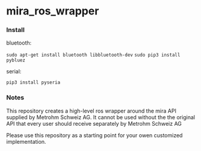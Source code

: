 # mira_ros_wrapper

### Install

bluetooth: 

```sudo apt-get install bluetooth libbluetooth-dev```
```sudo pip3 install pybluez```

serial:

```pip3 install pyseria```

### Notes

This repository creates a high-level ros wrapper around the mira API supplied by Metrohm Schweiz AG. It cannot be used without the the original API that every user should receive separately by Metrohm Schweiz AG

Please use this repository as a starting point for your owen customized implementation.